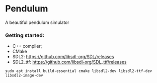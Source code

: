 # Pendulum

A beautiful pendulum simulator

### Getting started:

- C++ compiler;
- CMake
- SDL2: https://github.com/libsdl-org/SDL/releases
- SDL2_ttf: https://github.com/libsdl-org/SDL_ttf/releases

```
sudo apt install build-essential cmake libsdl2-dev libsdl2-ttf-dev libsdl2-image-dev
```
